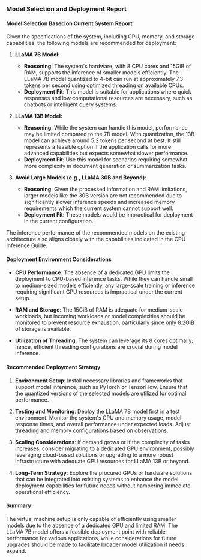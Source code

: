 ### Model Selection and Deployment Report

#### Model Selection Based on Current System Report

Given the specifications of the system, including CPU, memory, and storage capabilities, the following models are recommended for deployment:

1. **LLaMA 7B Model:**
   - **Reasoning**: The system's hardware, with 8 CPU cores and 15GiB of RAM, supports the inference of smaller models efficiently. The LLaMA 7B model quantized to 4-bit can run at approximately 7.3 tokens per second using optimized threading on available CPUs.
   - **Deployment Fit**: This model is suitable for applications where quick responses and low computational resources are necessary, such as chatbots or intelligent query systems.

2. **LLaMA 13B Model:**
   - **Reasoning**: While the system can handle this model, performance may be limited compared to the 7B model. With quantization, the 13B model can achieve around 5.2 tokens per second at best. It still represents a feasible option if the application calls for more advanced capabilities but expects somewhat slower performance.
   - **Deployment Fit**: Use this model for scenarios requiring somewhat more complexity in document generation or summarization tasks.

3. **Avoid Large Models (e.g., LLaMA 30B and Beyond)**:
   - **Reasoning**: Given the processed information and RAM limitations, larger models like the 30B version are not recommended due to significantly slower inference speeds and increased memory requirements which the current system cannot support well.
   - **Deployment Fit**: These models would be impractical for deployment in the current configuration.

The inference performance of the recommended models on the existing architecture also aligns closely with the capabilities indicated in the CPU Inference Guide.

#### Deployment Environment Considerations

- **CPU Performance**: The absence of a dedicated GPU limits the deployment to CPU-based inference tasks. While they can handle small to medium-sized models efficiently, any large-scale training or inference requiring significant GPU resources is impractical under the current setup.
  
- **RAM and Storage**: The 15GiB of RAM is adequate for medium-scale workloads, but incoming workloads or model complexities should be monitored to prevent resource exhaustion, particularly since only 8.2GiB of storage is available.

- **Utilization of Threading**: The system can leverage its 8 cores optimally; hence, efficient threading configurations are crucial during model inference.

#### Recommended Deployment Strategy

1. **Environment Setup**: Install necessary libraries and frameworks that support model inference, such as PyTorch or TensorFlow. Ensure that the quantized versions of the selected models are utilized for optimal performance.

2. **Testing and Monitoring**: Deploy the LLaMA 7B model first in a test environment. Monitor the system's CPU and memory usage, model response times, and overall performance under expected loads. Adjust threading and memory configurations based on observations.

3. **Scaling Considerations**: If demand grows or if the complexity of tasks increases, consider migrating to a dedicated GPU environment, possibly leveraging cloud-based solutions or upgrading to a more robust infrastructure with adequate GPU resources for LLaMA 13B or beyond.

4. **Long-Term Strategy**: Explore the procured GPUs or hardware solutions that can be integrated into existing systems to enhance the model deployment capabilities for future needs without hampering immediate operational efficiency.

#### Summary

The virtual machine setup is only capable of efficiently using smaller models due to the absence of a dedicated GPU and limited RAM. The LLaMA 7B model offers a feasible deployment point with reliable performance for various applications, while considerations for future upgrades should be made to facilitate broader model utilization if needs expand.